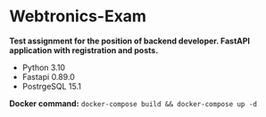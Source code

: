 # Webtronics-Exam
**Test assignment for the position of backend developer. FastAPI application with registration and posts.**

+ Python 3.10
+ Fastapi 0.89.0
+ PostrgeSQL 15.1

**Docker command:**
`docker-compose build && docker-compose up -d`
